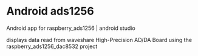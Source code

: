# Android ads1256
Android app for raspberry_ads1256 | android studio

displays data read from waveshare High-Precision AD/DA Board using the raspberry_ads1256_dac8532 project

